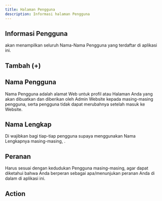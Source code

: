 ```yaml
---
title: Halaman Pengguna
description: Informasi halaman Pengguna
---
```


## Informasi Pengguna
 akan menampilkan seluruh Nama-Nama Pengguna yang terdaftar di aplikasi ini. 

## Tambah (+)

## Nama Pengguna
Nama Pengguna adalah alamat Web untuk profil atau Halaman Anda yang akan dibuatkan dan diberikan oleh Admin Website kepada masing-masing pengguna, serta pengguna tidak dapat merubahnya setelah masuk ke Website. 

## Nama Lengkap
Di wajibkan bagi tiap-tiap pengguna supaya menggunakan Nama Lengkapnya masing-masing, .

## Peranan
Harus sesuai dengan kedudukan Pengguna masing-masing, agar dapat diketahui bahwa Anda berperan sebagai apa/menunjukan peranan Anda di dalam di aplikasi ini.

## Action
